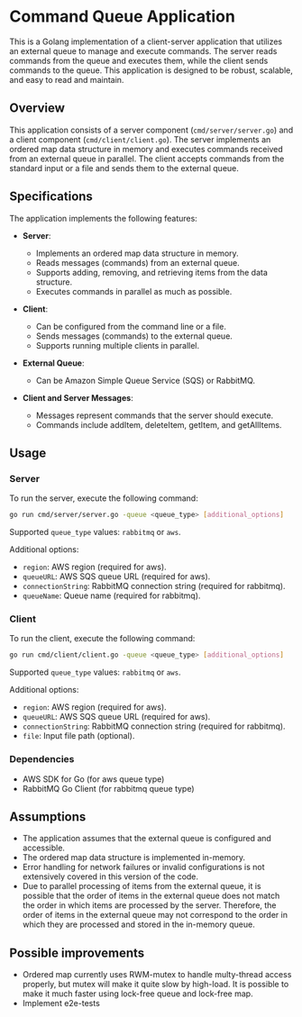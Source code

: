 
# Command Queue Application

This is a Golang implementation of a client-server application that utilizes an external queue to manage and execute commands. 
The server reads commands from the queue and executes them, while the client sends commands to the queue. 
This application is designed to be robust, scalable, and easy to read and maintain.

## Overview

This application consists of a server component (`cmd/server/server.go`) and a client component (`cmd/client/client.go`). The server implements an ordered map data structure in memory and executes commands received from an external queue in parallel. The client accepts commands from the standard input or a file and sends them to the external queue.

## Specifications

The application implements the following features:

- **Server**:
  - Implements an ordered map data structure in memory.
  - Reads messages (commands) from an external queue.
  - Supports adding, removing, and retrieving items from the data structure.
  - Executes commands in parallel as much as possible.

- **Client**:
  - Can be configured from the command line or a file.
  - Sends messages (commands) to the external queue.
  - Supports running multiple clients in parallel.

- **External Queue**:
  - Can be Amazon Simple Queue Service (SQS) or RabbitMQ.

- **Client and Server Messages**:
  - Messages represent commands that the server should execute.
  - Commands include addItem, deleteItem, getItem, and getAllItems.

## Usage

### Server

To run the server, execute the following command:

```bash  
go run cmd/server/server.go -queue <queue_type> [additional_options]
```  

Supported `queue_type` values: `rabbitmq` or `aws`.

Additional options:
- `region`: AWS region (required for aws).
- `queueURL`: AWS SQS queue URL (required for aws).
- `connectionString`: RabbitMQ connection string (required for rabbitmq).
- `queueName`: Queue name (required for rabbitmq).

### Client
To run the client, execute the following command:
```bash  
go run cmd/client/client.go -queue <queue_type> [additional_options]
```  

Supported `queue_type` values: `rabbitmq` or `aws`.

Additional options:
- `region`: AWS region (required for aws).
- `queueURL`: AWS SQS queue URL (required for aws).
- `connectionString`: RabbitMQ connection string (required for rabbitmq).
- `file`: Input file path (optional).

### Dependencies
- AWS SDK for Go (for aws queue type)
- RabbitMQ Go Client (for rabbitmq queue type)

## Assumptions
-   The application assumes that the external queue is configured and accessible.
-   The ordered map data structure is implemented in-memory.
-   Error handling for network failures or invalid configurations is not extensively covered in this version of the code.
-   Due to parallel processing of items from the external queue, it is possible that the order of items in the external queue does not match the order in which items are processed by the server. Therefore, the order of items in the external queue may not correspond to the order in which they are processed and stored in the in-memory queue.

## Possible improvements
- Ordered map currently uses RWM-mutex to handle multy-thread access properly, but mutex will make it quite slow by high-load. It is possible to make it much faster using lock-free queue and lock-free map. 
- Implement e2e-tests
